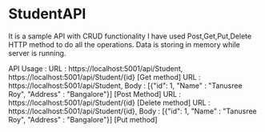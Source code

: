 # StudentAPI
It is a sample API with CRUD functionality
I have used Post,Get,Put,Delete HTTP method to do all the operations.
Data is storing in memory while server is running. 

API Usage : 
URL : https://localhost:5001/api/Student, https://localhost:5001/api/Student/{id} [Get method]
URL : https://localhost:5001/api/Student, Body : [{"id": 1, "Name" : "Tanusree Roy", "Address" : "Bangalore"}] [Post Method]
URL : https://localhost:5001/api/Student/{id} [Delete method]
URL : https://localhost:5001/api/Student/{id}, Body : [{"id": 1, "Name" : "Tanusree Roy", "Address" : "Bangalore"}] [Put method]
